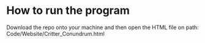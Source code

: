 # How to run the program
Download the repo onto your machine and then open the HTML file on path: Code/Website/Critter_Conundrum.html
